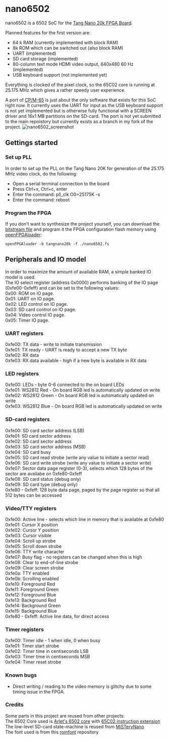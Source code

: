# nano6502
nano6502 is a 6502 SoC for the [Tang Nano 20k FPGA Board](https://wiki.sipeed.com/hardware/en/tang/tang-nano-20k/nano-20k.html).

Planned features for the first version are:  
* 64 k RAM (currently implemented with block RAM)
* 8k ROM which can be switched out (also block RAM)
* UART (implemented)
* SD card storage (implemented)
* 80-column text mode HDMI video output, 640x480 60 Hz (implemented)
* USB keyboard support (not implemented yet)

Everything is clocked of the pixel clock, so the 65C02 core is running at 25.175 MHz which gives a rather speedy user experience.

A port of [CP/M-65](https://github.com/venomix666/cpm65/tree/nano6502) is just about the only software that exists for this SoC right now. It currently uses the UART for input as the USB keyboard support is not yet implemented but is otherwise fully functional with a SCREEN driver and 16x1 MB partitions on the SD-card. The port is not yet submitted to the main repoistory but currently exists as a branch in my fork of the project.
![nano6502_screenshot](https://github.com/venomix666/nano6502/assets/106430829/0e64418e-a7e4-47c8-bef7-8a85b2532d55)

## Gettings started

### Set up PLL
In order to set up the PLL on the Tang Nano 20K for generation of the 25.175 MHz video clock, do the following:
* Open a serial terminal connection to the board
* Press Ctrl+x, Ctrl+c, enter
* Enter the command: pll_clk O0=25175K -s
* Enter the command: reboot

### Program the FPGA
If you don't want to synthesize the project yourself, you can download the [bitstream file](https://github.com/venomix666/nano6502/blob/main/impl/pnr/nano6502.fs) and program it the FPGA configuration flash memory using [openFPGAloader](https://github.com/trabucayre/openFPGALoader):  
```console
openFPGAloader -b tangnano20k -f ./nano6502.fs
```
## Peripherals and IO model
In order to maximize the amount of available RAM, a simple banked IO model is used.   
The IO select register (address 0x0000) performs banking of the IO page (0xfe00-0xfeff) and can be set to the following values:  
0x00: ROM on IO page.  
0x01: UART on IO page.  
0x02: LED control on IO page.  
0x03: SD card control on IO page.  
0x04: Video control IO page.  
0x05: Timer IO page.  
    
### UART registers   
0xfe00:  TX data - write to initiate transmission  
0xfe01:  TX ready - UART is ready to accept a new TX byte  
0xfe02:  RX data  
0xfe03:  RX data available - high if a new byte is available in RX data  
  
### LED registers 
0xfe00:  LEDs - byte 0-6 connected to the on board LEDs  
0xfe01:  WS2812 Red - On board RGB led is automatically updated on write  
0xfe02:  WS2812 Green - On board RGB led is automatically updated on write  
0xfe03:  WS2812 Blue - On board RGB led is automatically updated on write  
  
### SD-card registers
0xfe00:  SD card sector address (LSB)  
0xfe01:  SD card sector address  
0xfe02:  SD card sector address  
0xfe03:  SD card sector address (MSB)  
0xfe04:  SD card busy  
0xfe05:  SD card read strobe (write any value to initiate a sector read)  
0xfe06:  SD card write strobe (write any value to initiate a sector write)  
0xfe07:  Sector data page register (0-3), selects which 128 bytes of the sector are availabe on 0xfe80-0xfeff  
0xfe08:  SD card status (debug only)  
0xfe09:  SD card type (debug only)  
0xfe80 - 0xfeff: 128 byte data page, paged by the page register so that all 512 bytes can be accessed  

### Video/TTY registers
0xfe00:  Active line - selects which line in memory that is available at 0xfe80  
0xfe01:  Cursor X position  
0xfe02:  Cursor Y position  
0xfe03:  Cursor visible  
0xfe04:  Scroll up strobe  
0xfe05:  Scroll down strobe  
0xfe06:  TTY write character  
0xfe07:  Busy flag - no registers can be changed when this is high  
0xfe08:  Clear to end-of-line strobe  
0xfe09:  Clear screen strobe  
0xfe0a:  TTY enabled  
0xfe0b:  Scrolling enabled  
0xfe10:  Foreground Red  
0xfe11:  Foreground Green  
0xfe12:  Foreground Blue  
0xfe13:  Background Red  
0xfe14:  Background Green  
0xfe15:  Background Blue  
0xfe80 - 0xfeff: Active line data, for direct access

### Timer registers
0xfe00: Timer idle - 1 when idle, 0 when busy  
0xfe01: Timer start strobe  
0xfe02: Timer time in centiseconds LSB  
0xfe03: Timer time in centiseconds MSB  
0xfe04: Timer reset strobe  

### Known bugs
* Direct writing / reading to the video memory is glitchy due to some timing issue in the FPGA.

### Credits
Some parts in this project are reused from other projects:  
The 6502 Core used is [Arlet's 6502 core](https://github.com/Arlet/verilog-6502) with [65C02 instruction extension](https://github.com/hoglet67/verilog-6502)   
The low-level SD-card state-machine is reused from [MiSTeryNano](https://github.com/harbaum/MiSTeryNano/)  
The font used is from this [romfont](https://github.com/spacerace/romfont) repository  


